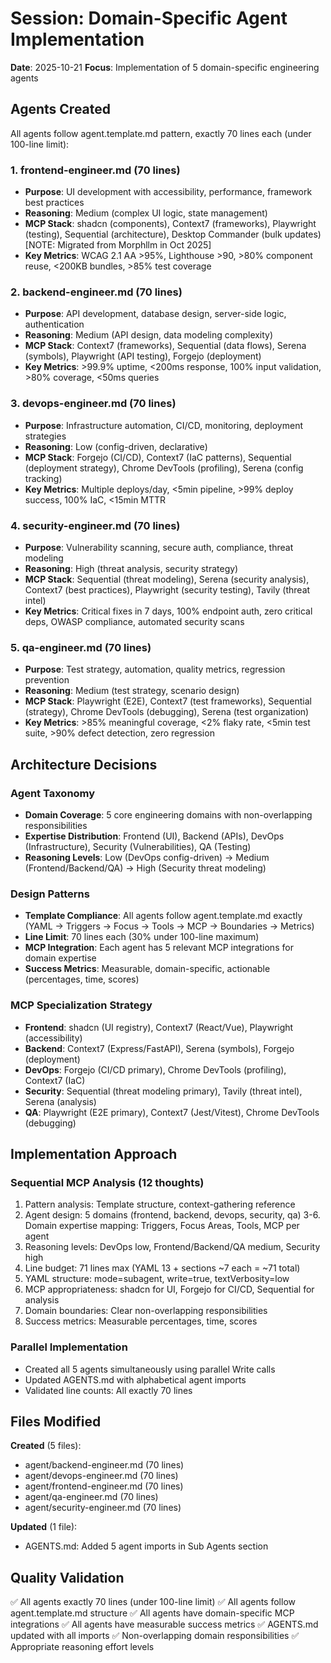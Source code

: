 # Session: Domain-Specific Agent Implementation

**Date**: 2025-10-21
**Focus**: Implementation of 5 domain-specific engineering agents

## Agents Created

All agents follow agent.template.md pattern, exactly 70 lines each (under 100-line limit):

### 1. **frontend-engineer.md** (70 lines)
- **Purpose**: UI development with accessibility, performance, framework best practices
- **Reasoning**: Medium (complex UI logic, state management)
- **MCP Stack**: shadcn (components), Context7 (frameworks), Playwright (testing), Sequential (architecture), Desktop Commander (bulk updates) [NOTE: Migrated from Morphllm in Oct 2025]
- **Key Metrics**: WCAG 2.1 AA >95%, Lighthouse >90, >80% component reuse, <200KB bundles, >85% test coverage

### 2. **backend-engineer.md** (70 lines)
- **Purpose**: API development, database design, server-side logic, authentication
- **Reasoning**: Medium (API design, data modeling complexity)
- **MCP Stack**: Context7 (frameworks), Sequential (data flows), Serena (symbols), Playwright (API testing), Forgejo (deployment)
- **Key Metrics**: >99.9% uptime, <200ms response, 100% input validation, >80% coverage, <50ms queries

### 3. **devops-engineer.md** (70 lines)
- **Purpose**: Infrastructure automation, CI/CD, monitoring, deployment strategies
- **Reasoning**: Low (config-driven, declarative)
- **MCP Stack**: Forgejo (CI/CD), Context7 (IaC patterns), Sequential (deployment strategy), Chrome DevTools (profiling), Serena (config tracking)
- **Key Metrics**: Multiple deploys/day, <5min pipeline, >99% deploy success, 100% IaC, <15min MTTR

### 4. **security-engineer.md** (70 lines)
- **Purpose**: Vulnerability scanning, secure auth, compliance, threat modeling
- **Reasoning**: High (threat analysis, security strategy)
- **MCP Stack**: Sequential (threat modeling), Serena (security analysis), Context7 (best practices), Playwright (security testing), Tavily (threat intel)
- **Key Metrics**: Critical fixes in 7 days, 100% endpoint auth, zero critical deps, OWASP compliance, automated security scans

### 5. **qa-engineer.md** (70 lines)
- **Purpose**: Test strategy, automation, quality metrics, regression prevention
- **Reasoning**: Medium (test strategy, scenario design)
- **MCP Stack**: Playwright (E2E), Context7 (test frameworks), Sequential (strategy), Chrome DevTools (debugging), Serena (test organization)
- **Key Metrics**: >85% meaningful coverage, <2% flaky rate, <5min test suite, >90% defect detection, zero regression

## Architecture Decisions

### Agent Taxonomy
- **Domain Coverage**: 5 core engineering domains with non-overlapping responsibilities
- **Expertise Distribution**: Frontend (UI), Backend (APIs), DevOps (Infrastructure), Security (Vulnerabilities), QA (Testing)
- **Reasoning Levels**: Low (DevOps config-driven) → Medium (Frontend/Backend/QA) → High (Security threat modeling)

### Design Patterns
- **Template Compliance**: All agents follow agent.template.md exactly (YAML → Triggers → Focus → Tools → MCP → Boundaries → Metrics)
- **Line Limit**: 70 lines each (30% under 100-line maximum)
- **MCP Integration**: Each agent has 5 relevant MCP integrations for domain expertise
- **Success Metrics**: Measurable, domain-specific, actionable (percentages, time, scores)

### MCP Specialization Strategy
- **Frontend**: shadcn (UI registry), Context7 (React/Vue), Playwright (accessibility)
- **Backend**: Context7 (Express/FastAPI), Serena (symbols), Forgejo (deployment)
- **DevOps**: Forgejo (CI/CD primary), Chrome DevTools (profiling), Context7 (IaC)
- **Security**: Sequential (threat modeling primary), Tavily (threat intel), Serena (analysis)
- **QA**: Playwright (E2E primary), Context7 (Jest/Vitest), Chrome DevTools (debugging)

## Implementation Approach

### Sequential MCP Analysis (12 thoughts)
1. Pattern analysis: Template structure, context-gathering reference
2. Agent design: 5 domains (frontend, backend, devops, security, qa)
3-6. Domain expertise mapping: Triggers, Focus Areas, Tools, MCP per agent
7. Reasoning levels: DevOps low, Frontend/Backend/QA medium, Security high
8. Line budget: 71 lines max (YAML 13 + sections ~7 each = ~71 total)
9. YAML structure: mode=subagent, write=true, textVerbosity=low
10. MCP appropriateness: shadcn for UI, Forgejo for CI/CD, Sequential for analysis
11. Domain boundaries: Clear non-overlapping responsibilities
12. Success metrics: Measurable percentages, time, scores

### Parallel Implementation
- Created all 5 agents simultaneously using parallel Write calls
- Updated AGENTS.md with alphabetical agent imports
- Validated line counts: All exactly 70 lines

## Files Modified

**Created** (5 files):
- agent/backend-engineer.md (70 lines)
- agent/devops-engineer.md (70 lines)
- agent/frontend-engineer.md (70 lines)
- agent/qa-engineer.md (70 lines)
- agent/security-engineer.md (70 lines)

**Updated** (1 file):
- AGENTS.md: Added 5 agent imports in Sub Agents section

## Quality Validation

✅ All agents exactly 70 lines (under 100-line limit)
✅ All agents follow agent.template.md structure
✅ All agents have domain-specific MCP integrations
✅ All agents have measurable success metrics
✅ AGENTS.md updated with all imports
✅ Non-overlapping domain responsibilities
✅ Appropriate reasoning effort levels
